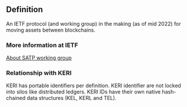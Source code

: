 ## Definition
An IETF protocol (and working group) in the making (as of mid 2022) for moving assets between blockchains.

### More information at IETF
[About SATP working group](https://datatracker.ietf.org/wg/satp/about/)

### Relationship with KERI
KERI has portable identifiers per definition. KERI identifier are not locked into silos like distributed ledgers. KERI IDs have their own native hash-chained data structures (KEL, KERL and TEL).
